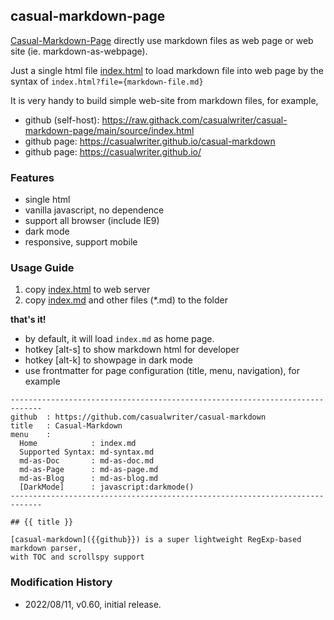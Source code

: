 ## casual-markdown-page

[Casual-Markdown-Page](https://github.com/casualwriter/casual-markdown-page) directly use markdown files as web page or web site (ie. markdown-as-webpage).

Just a single html file [index.html](source/index.html) to load markdown file into web page by the syntax of `index.html?file={markdown-file.md}`

It is very handy to build simple web-site from markdown files, for example, 

* github (self-host): https://raw.githack.com/casualwriter/casual-markdown-page/main/source/index.html
* github page: https://casualwriter.github.io/casual-markdown
* github page: https://casualwriter.github.io/

### Features

* single html
* vanilla javascript, no dependence
* support all browser (include IE9)
* dark mode
* responsive, support mobile

### Usage Guide

1. copy [index.html](source/index.html) to web server
2. copy [index.md](source/index.md) and other files (*.md) to the folder

**that's it!**

* by default, it will load `index.md` as home page.
* hotkey [alt-s] to show markdown html for developer
* hotkey [alt-k] to showpage in dark mode
* use frontmatter for page configuration (title, menu, navigation), for example

~~~
-----------------------------------------------------------------------------
github  : https://github.com/casualwriter/casual-markdown 
title   : Casual-Markdown 
menu    :    
  Home            : index.md
  Supported Syntax: md-syntax.md
  md-as-Doc       : md-as-doc.md
  md-as-Page      : md-as-page.md
  md-as-Blog      : md-as-blog.md
  [DarkMode]      : javascript:darkmode()
-----------------------------------------------------------------------------

## {{ title }} 

[casual-markdown]({{github}}) is a super lightweight RegExp-based markdown parser, 
with TOC and scrollspy support
~~~ 


### Modification History

* 2022/08/11, v0.60, initial release.
 